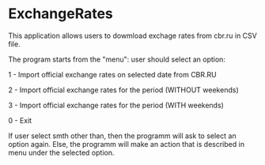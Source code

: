 # ExchangeRates
This application allows users to dowmload exchage rates from cbr.ru in CSV file.

The program starts from the "menu": user should select an option:

1 - Import official exchange rates on selected date from CBR.RU

2 - Import official exchange rates for the period (WITHOUT weekends)

3 - Import official exchange rates for the period (WITH weekends)

0 - Exit

If user select smth other than, then the programm will ask to select an option again.
Else, the programm will make an action that is described in menu under the selected option.
